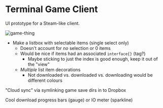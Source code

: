 # Terminal Game Client

UI prototype for a Steam-like client.

![game-thing](https://cloud.githubusercontent.com/assets/1373315/13459640/260c03ca-e0c9-11e5-93f4-2fb9dfe0bb90.gif)

* Make a listbox with selectable items (single select only)
  * Doesn't account for _no_ selection or 0 items
  * Would be nice if items had an associated `interface{}` (tag?)
    * Maybe sticking to just the index is good enough, keep it out of the "view"
  * _Multiple_ list item decorations
    * Not downloaded vs. downloaded vs. downloading would be different colours

"Cloud sync" via symlinking game save dirs in to Dropbox

Cool download progress bars (gauge) or IO meter (sparkline)
